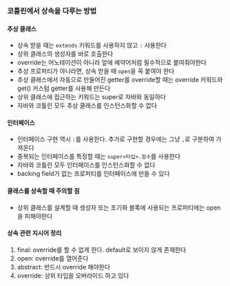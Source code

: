 ### 코틀린에서 상속을 다루는 방법
#### 추상 클래스
- 상속 받을 때는 `extends` 키워드를 사용하지 않고 ` : ` 사용한다
- 상위 클래스의 생성자를 바로 호출한다
- override는 어노테이션이 아니라 앞에 예약어처럼 필수적으로 붙여줘야한다
- 추상 프로퍼티가 아니라면, 상속 받을 때 `open`을 꼭 붙여야 한다
- 추상 클래스에서 자동으로 만들어진 getter를 override할 때는 override 키워드와 get() 커스텀 getter를 사용해 만든다
- 상위 클래스에 접근하는 키워드는 super로 자바와 동일하다
- 자바와 코틀린 모두 추상 클래스를 인스턴스화할 수 없다
#### 인터페이스
- 인터페이스 구현 역시 ` : `를 사용한다. 추가로 구현할 경우에는 그냥 `,`로 구분하여 가져온다
- 중복되는 인터페이스를 특정할 때는 `super<타입>.함수`를 사용한다
- 자바와 코틀린 모두 인터페이스를 인스턴스화할 수 없다
- backing field가 없는 프로퍼티를 인터페이스에 만들 수 있다
#### 클래스를 상속할 때 주의할 점
- 상위 클래스를 설계할 때 생성자 또는 초기화 블록에 사용되는 프로퍼티에는 open을 피해야한다
#### 상속 관련 지시어 정리
1. final: override를 할 수 없게 한다. default로 보이지 않게 존재한다
2. open: override를 열어준다
3. abstract: 반드시 override 해야한다
4. override: 상위 타입을 오버라이드 하고 있다
